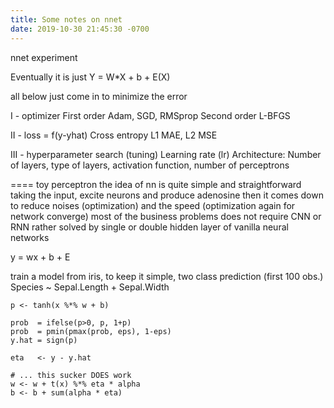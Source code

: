 ```yaml
---
title: Some notes on nnet
date: 2019-10-30 21:45:30 -0700
---
```


nnet experiment 

Eventually it is just
Y = W*X + b + E(X)

all below just come in to minimize the error 

I - optimizer
First order Adam, SGD, RMSprop
Second order L-BFGS

II - loss = f(y-yhat) 
Cross entropy
L1 MAE, L2 MSE

III - hyperparameter search (tuning) 
Learning rate (lr) 
Architecture: Number of layers, type of layers, activation function, number of perceptrons 

====
toy perceptron
the idea of nn is quite simple and straightforward taking the input, excite neurons and produce adenosine then it comes down to reduce noises (optimization) and the speed (optimization again for network converge) most of the business problems does not require CNN or RNN rather solved by single or double hidden layer of vanilla neural networks

y = wx + b + E

train a model from iris, to keep it simple, two class prediction (first 100 obs.) Species ~ Sepal.Length + Sepal.Width



    p <- tanh(x %*% w + b)
                                                                 
    prob  = ifelse(p>0, p, 1+p)                              
    prob  = pmin(pmax(prob, eps), 1-eps)              
    y.hat = sign(p)                                       
  
    eta   <- y - y.hat                                   
    
    # ... this sucker DOES work 
    w <- w + t(x) %*% eta * alpha
    b <- b + sum(alpha * eta) 
    

